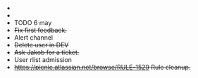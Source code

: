 -
-
- TODO 6 may
- ~~Fix first feedback.~~
- Alert channel
- ~~Delete user in DEV~~
- ~~Ask Jakob for a ticket.~~
- User rlist admission
- ~~https://picnic.atlassian.net/browse/RULE-1529 Rule cleanup.~~